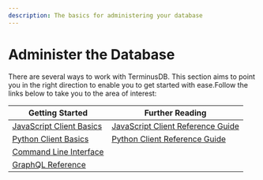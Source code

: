 ```yaml
---
description: The basics for administering your database
---
```


# Administer the Database

There are several ways to work with TerminusDB. This section aims to point you in the right direction to enable you to get started with ease.Follow the links below to take you to the area of interest:

| Getting Started                                                              | Further Reading                                                                                             |
| ---------------------------------------------------------------------------- | ----------------------------------------------------------------------------------------------------------- |
| ​[JavaScript Client Basics](../interface-guides/javascript-client.md)        | [​​JavaScript Client Reference Guide](../reference-guides/javascript-client-reference/woqlclient.md)        |
| ​​[Python Client Basics](../interface-guides/python-client.md)               | [​​Python Client Reference Guide](../reference-guides/python-client-reference/terminusdb\_client.client.md) |
| ​​[Command Line Interface](../interface-guides/cli.md)​                      |                                                                                                             |
| [GraphQL Reference](../reference-guides/graphql-reference/graphql\_query.md) |                                                                                                             |

​​​​
